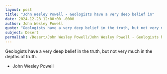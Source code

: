 ```yaml
---
layout: post
title: "John Wesley Powell - Geologists have a very deep belief in"
date: 2024-12-28 12:00:00 -0000
author: John Wesley Powell
quote: "Geologists have a very deep belief in the truth, but not very much in the depths of truth."
subject: Desert
permalink: /Desert/John Wesley Powell/John Wesley Powell - Geologists have a very deep belief in
---
```


Geologists have a very deep belief in the truth, but not very much in the depths of truth.

- John Wesley Powell
